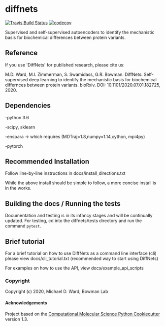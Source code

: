 diffnets
==============================
[//]: # (Badges)
[![Travis Build Status](https://travis-ci.com/REPLACE_WITH_OWNER_ACCOUNT/diffnets.svg?branch=master)](https://travis-ci.com/REPLACE_WITH_OWNER_ACCOUNT/diffnets)
[![codecov](https://codecov.io/gh/REPLACE_WITH_OWNER_ACCOUNT/diffnets/branch/master/graph/badge.svg)](https://codecov.io/gh/REPLACE_WITH_OWNER_ACCOUNT/diffnets/branch/master)


Supervised and self-supervised autoencoders to identify the mechanistic basis for biochemical differences between protein variants.

## Reference

If you use 'DiffNets' for published research, please cite us:

M.D. Ward, M.I. Zimmerman, S. Swamidass, G.R. Bowman. DiffNets: Self-supervised deep learning to identify the mechanistic basis for biochemical differnces between protein variants. bioRxiv. DOI: 10.1101/2020.07.01.182725, 2020.

## Dependencies

-python 3.6

-scipy, sklearn

-enspara -> which requires (MDTraj=1.8,numpy=1.14,cython, mpi4py)

-pytorch

## Recommended Installation

Follow line-by-line instructions in docs/install_directions.txt

While the above install should be simple to follow, a more concise install is in the works.

## Building the docs / Running the tests

Documentation and testing is in its infancy stages and will be continually updated. For testing, cd into the diffnets/tests directory and run the command `pytest`.

## Brief tutorial

For a brief tutorial on how to use DiffNets as a command line interface (cli) please view docs/cli_tutorial.txt (recommended way to start using DiffNets)

For examples on how to use the API, view docs/example_api_scripts

### Copyright

Copyright (c) 2020, Michael D. Ward, Bowman Lab


#### Acknowledgements
 
Project based on the 
[Computational Molecular Science Python Cookiecutter](https://github.com/molssi/cookiecutter-cms) version 1.3.

